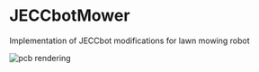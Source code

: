 # JECCbotMower

Implementation of JECCbot modifications for lawn mowing robot

![pcb rendering](3dview.jpg)
